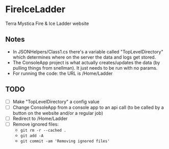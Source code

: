 # FireIceLadder
Terra Mystica Fire &amp; Ice Ladder website

## Notes
- In JSONHelpers/Class1.cs there's a variable called "TopLevelDirectory" which determines where on the server the data and logs get stored. 
- The ConsoleApp project is what actually creates/updates the data (by pulling things from snellman). It just needs to be run with no params. 
- For running the code: the URL is /Home/Ladder
 
## TODO
- [ ] Make "TopLevelDirectory" a config value
- [ ] Change ConsoleApp from a console app to an api call (to be called by a button on the website and/or a regular job)
- [ ] Redirect to /Home/Ladder
- [ ] Remove ignored files: 
  - `git rm -r --cached .`
  - `git add -A`
  - `git commit -am 'Removing ignored files'`
